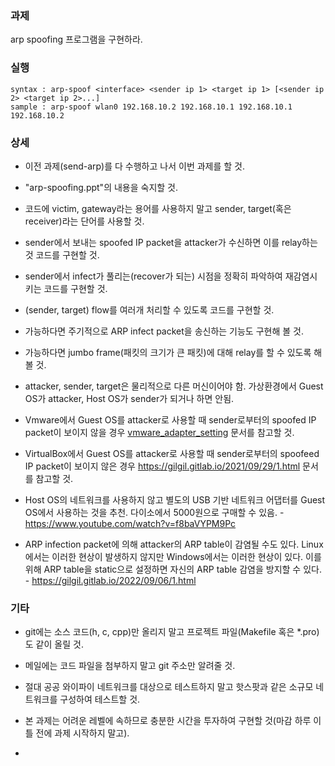 ### 과제

arp spoofing 프로그램을 구현하라.

### 실행

```
syntax : arp-spoof <interface> <sender ip 1> <target ip 1> [<sender ip 2> <target ip 2>...]
sample : arp-spoof wlan0 192.168.10.2 192.168.10.1 192.168.10.1 192.168.10.2
```

### 상세

* 이전 과제(send-arp)를 다 수행하고 나서 이번 과제를 할 것.

* "arp-spoofing.ppt"의 내용을 숙지할 것.

* 코드에 victim, gateway라는 용어를 사용하지 말고 sender, target(혹은 receiver)라는 단어를 사용할 것.

* sender에서 보내는 spoofed IP packet을 attacker가 수신하면 이를 relay하는 것 코드를 구현할 것.

* sender에서 infect가 풀리는(recover가 되는) 시점을 정확히 파악하여 재감염시키는 코드를 구현할 것.

* (sender, target) flow를 여러개 처리할 수 있도록 코드를 구현할 것.

* 가능하다면 주기적으로 ARP infect packet을 송신하는 기능도 구현해 볼 것.

* 가능하다면 jumbo frame(패킷의 크기가 큰 패킷)에 대해 relay를 할 수 있도록 해 볼 것.

* attacker, sender, target은 물리적으로 다른 머신이어야 함. 가상환경에서 Guest OS가 attacker, Host OS가 sender가 되거나 하면 안됨.

* Vmware에서 Guest OS를 attacker로 사용할 때 sender로부터의 spoofed IP packet이 보이지 않을 경우 [vmware_adapter_setting](vmware_adapter_setting.pdf) 문서를 참고할 것.

* VirtualBox에서 Guest OS를 attacker로 사용할 때 sender로부터의 spoofeed IP packet이 보이지 않은 경우 https://gilgil.gitlab.io/2021/09/29/1.html 문서를 참고할 것.

* Host OS의 네트워크를 사용하지 않고 별도의 USB 기반 네트워크 어댑터를 Guest OS에서 사용하는 것을 추천. 다이소에서 5000원으로 구매할 수 있음. - https://www.youtube.com/watch?v=f8baVYPM9Pc

* ARP infection packet에 의해 attacker의 ARP table이 감염될 수도 있다. Linux에서는 이러한 현상이 발생하지 않지만 Windows에서는 이러한 현상이 있다. 이를 위해 ARP table을 static으로 설정하면 자신의 ARP table 감염을 방지할 수 있다. - https://gilgil.gitlab.io/2022/09/06/1.html

### 기타

* git에는 소스 코드(h, c, cpp)만 올리지 말고 프로젝트 파일(Makefile 혹은 \*.pro)도 같이 올릴 것.

* 메일에는 코드 파일을 첨부하지 말고 git 주소만 알려줄 것.

* 절대 공공 와이파이 네트워크를 대상으로 테스트하지 말고 핫스팟과 같은 소규모 네트워크를 구성하여 테스트할 것.

* 본 과제는 어려운 레벨에 속하므로 충분한 시간을 투자하여 구현할 것(마감 하루 이틀 전에 과제 시작하지 말고).
* 